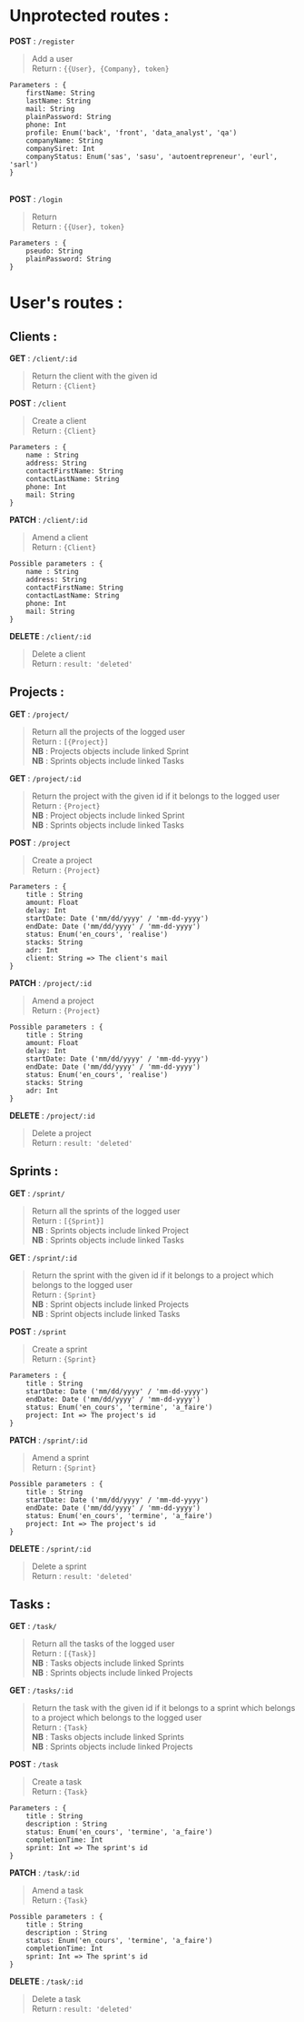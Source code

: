 # Unprotected routes :
**POST** : `/register`
  > Add a user\
  > Return : `{{User}, {Company}, token}`

    Parameters : {
        firstName: String
        lastName: String
        mail: String
        plainPassword: String
        phone: Int
        profile: Enum('back', 'front', 'data_analyst', 'qa')
        companyName: String
        companySiret: Int
        companyStatus: Enum('sas', 'sasu', 'autoentrepreneur', 'eurl', 'sarl')
    }

\
**POST** : `/login`
  > Return\
  > Return : `{{User}, token}`

    Parameters : {
        pseudo: String
        plainPassword: String
    }
    
    
# User's routes :
## Clients :
**GET** : `/client/:id`
  > Return the client with the given id\
  > Return : `{Client}`

**POST** : `/client`
  > Create a client\
  > Return : `{Client}`

    Parameters : {
        name : String
        address: String
        contactFirstName: String
        contactLastName: String
        phone: Int
        mail: String
    }

**PATCH** : `/client/:id`
  > Amend a client\
  > Return : `{Client}`

    Possible parameters : {
        name : String
        address: String
        contactFirstName: String
        contactLastName: String
        phone: Int
        mail: String
    }
    
**DELETE** : `/client/:id`
  > Delete a client\
  > Return : `result: 'deleted'`


## Projects :
**GET** : `/project/`
  > Return all the projects of the logged user\
  > Return : `[{Project}]`\
  > **NB** : Projects objects include linked Sprint\
  > **NB** : Sprints objects include linked Tasks


**GET** : `/project/:id`
  > Return the project with the given id if it belongs to the logged user\
  > Return : `{Project}`\
  > **NB** : Project objects include linked Sprint\
  > **NB** : Sprints objects include linked Tasks

**POST** : `/project`
  > Create a project\
  > Return : `{Project}`

    Parameters : {
        title : String
        amount: Float
        delay: Int
        startDate: Date ('mm/dd/yyyy' / 'mm-dd-yyyy')
        endDate: Date ('mm/dd/yyyy' / 'mm-dd-yyyy')
        status: Enum('en_cours', 'realise')
        stacks: String
        adr: Int
        client: String => The client's mail
    }

**PATCH** : `/project/:id`
  > Amend a project\
  > Return : `{Project}`

    Possible parameters : {
        title : String
        amount: Float
        delay: Int
        startDate: Date ('mm/dd/yyyy' / 'mm-dd-yyyy')
        endDate: Date ('mm/dd/yyyy' / 'mm-dd-yyyy')
        status: Enum('en_cours', 'realise')
        stacks: String
        adr: Int
    }
    
**DELETE** : `/project/:id`
  > Delete a project\
  > Return : `result: 'deleted'`


## Sprints :
**GET** : `/sprint/`
  > Return all the sprints of the logged user\
  > Return : `[{Sprint}]`\
  > **NB** : Sprints objects include linked Project\
  > **NB** : Sprints objects include linked Tasks


**GET** : `/sprint/:id`
  > Return the sprint with the given id if it belongs to a project which belongs to the logged user\
  > Return : `{Sprint}`\
  > **NB** : Sprint objects include linked Projects\
  > **NB** : Sprint objects include linked Tasks

**POST** : `/sprint`
  > Create a sprint\
  > Return : `{Sprint}`

    Parameters : {
        title : String
        startDate: Date ('mm/dd/yyyy' / 'mm-dd-yyyy')
        endDate: Date ('mm/dd/yyyy' / 'mm-dd-yyyy')
        status: Enum('en_cours', 'termine', 'a_faire')
        project: Int => The project's id
    }

**PATCH** : `/sprint/:id`
  > Amend a sprint\
  > Return : `{Sprint}`

    Possible parameters : {
        title : String
        startDate: Date ('mm/dd/yyyy' / 'mm-dd-yyyy')
        endDate: Date ('mm/dd/yyyy' / 'mm-dd-yyyy')
        status: Enum('en_cours', 'termine', 'a_faire')
        project: Int => The project's id
    }
    
**DELETE** : `/sprint/:id`
  > Delete a sprint\
  > Return : `result: 'deleted'`


## Tasks :
**GET** : `/task/`
  > Return all the tasks of the logged user\
  > Return : `[{Task}]`\
  > **NB** : Tasks objects include linked Sprints\
  > **NB** : Sprints objects include linked Projects


**GET** : `/tasks/:id`
  > Return the task with the given id if it belongs to a sprint which belongs to a project which belongs to the logged user\
  > Return : `{Task}`\
  > **NB** : Tasks objects include linked Sprints\
  > **NB** : Sprints objects include linked Projects

**POST** : `/task`
  > Create a task\
  > Return : `{Task}`

    Parameters : {
        title : String
        description : String
        status: Enum('en_cours', 'termine', 'a_faire')
        completionTime: Int
        sprint: Int => The sprint's id
    }

**PATCH** : `/task/:id`
  > Amend a task\
  > Return : `{Task}`

    Possible parameters : {
        title : String
        description : String
        status: Enum('en_cours', 'termine', 'a_faire')
        completionTime: Int
        sprint: Int => The sprint's id
    }
    
**DELETE** : `/task/:id`
  > Delete a task\
  > Return : `result: 'deleted'`


